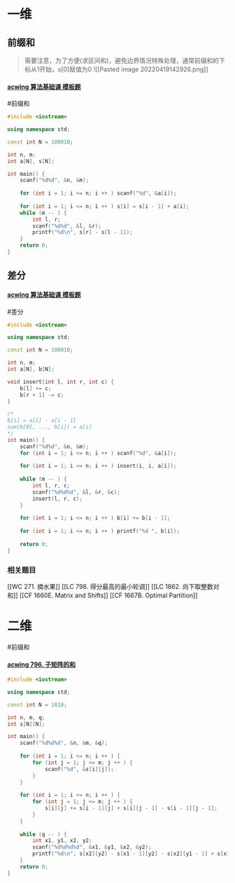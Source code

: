 # 一维

## 前缀和
> 需要注意，为了方便(求区间和)，避免边界情况特殊处理，通常前缀和的下标从1开始，s[0]赋值为0
![[Pasted image 20220419142926.png]]
#### [acwing 算法基础课 模板题](https://www.acwing.com/activity/content/problem/content/829/)
#前缀和
~~~c++
#include <iostream>

using namespace std; 

const int N = 100010; 

int n, m; 
int a[N], s[N]; 

int main() {
    scanf("%d%d", &n, &m); 
    
    for (int i = 1; i <= n; i ++ ) scanf("%d", &a[i]);
    
    for (int i = 1; i <= n; i ++ ) s[i] = s[i - 1] + a[i]; 
    while (m -- ) {
        int l, r; 
        scanf("%d%d", &l, &r); 
        printf("%d\n", s[r] - s[l - 1]); 
    }
    return 0; 
}
~~~
## 差分
#### [acwing 算法基础课 模板题](https://www.acwing.com/problem/content/799/)
#差分
~~~c++
#include <iostream>

using namespace std; 

const int N = 100010; 

int n, m; 
int a[N], b[N]; 

void insert(int l, int r, int c) {
    b[l] += c; 
    b[r + 1] -= c; 
}

/*
b[i] = a[i] - a[i - 1]
sum(b[0], ..., b[i]) = a[i]
*/
int main() {
    scanf("%d%d", &n, &m); 
    for (int i = 1; i <= n; i ++ ) scanf("%d", &a[i]); 
    
    for (int i = 1; i <= n; i ++ ) insert(i, i, a[i]); 
    
    while (m -- ) {
        int l, r, c; 
        scanf("%d%d%d", &l, &r, &c); 
        insert(l, r, c); 
    }
    
    for (int i = 1; i <= n; i ++ ) b[i] += b[i - 1]; 
    
    for (int i = 1; i <= n; i ++ ) printf("%d ", b[i]); 
    
    return 0; 
}
~~~

### 相关题目
[[WC 271. 摘水果]]
[[LC 798. 得分最高的最小轮调]]
[[LC 1862. 向下取整数对和]]
[[CF 1660E. Matrix and Shifts]]
[[CF 1667B. Optimal Partition]]
# 二维
#前缀和
#### [acwing 796. 子矩阵的和](https://www.acwing.com/problem/content/description/798/)
~~~c++
#include <iostream>

using namespace std; 

const int N = 1010; 

int n, m, q;
int s[N][N]; 

int main() {
    scanf("%d%d%d", &n, &m, &q); 
    
    for (int i = 1; i <= n; i ++ ) {
        for (int j = 1; j <= m; j ++ ) {
            scanf("%d", &s[i][j]); 
        }
    }
    
    for (int i = 1; i <= n; i ++ ) {
        for (int j = 1; j <= m; j ++ ) {
            s[i][j] += s[i - 1][j] + s[i][j - 1] - s[i - 1][j - 1]; 
        }
    }
    
    while (q -- ) {
        int x1, y1, x2, y2; 
        scanf("%d%d%d%d", &x1, &y1, &x2, &y2); 
        printf("%d\n", s[x2][y2] - s[x1 - 1][y2] - s[x2][y1 - 1] + s[x1 - 1][y1 - 1]); 
    }
    return 0; 
}
~~~